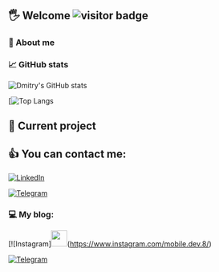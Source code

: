 ## 🖐 Welcome ![visitor badge](https://visitor-badge.glitch.me/badge?page_id=dmitry-lyovochkin.visitor-badge)

### 🙂 About me

### 📈 GitHub stats
![Dmitry's GitHub stats](https://github-readme-stats.vercel.app/api?username=dmitry-lyovochkin&show_icons=true&theme=radical)

[![Top Langs](https://github-readme-stats.vercel.app/api/top-langs/?username=dmitry-lyovochkin&layout=compact&show_icons=true&theme=radical)

## 🎨 Current project


## 👍 You can contact me:

[![LinkedIn](https://img.shields.io/badge/LinkedIn-Profile-informational?style=flat&logo=linkedin&logoColor=white&color=1CA2F1)](https://www.linkedin.com/in/dmitrylyovochkin/)

[![Telegram](https://img.shields.io/badge/Telegram-Profile-informational?style=flat&logo=telegram&logoColor=white&color=1CA2F1)](https://t.me/Hey_008)

### 💻 My blog:

[![Instagram]<img src="https://camo.githubusercontent.com/f4b401dd7cd9b7840fd31acafd49e151a80e4c9600bf219934461b96dd98e013/68747470733a2f2f6564656e742e6769746875622e696f2f537570657254696e7949636f6e732f696d616765732f7376672f74656c656772616d2e737667" height="32"/></h1>(https://www.instagram.com/mobile.dev.8/)

[![Telegram](https://img.shields.io/badge/Telegram-Blog-informational?style=flat&logo=telegram&logoColor=white&color=1CA2F1)](https://t.me/DiaryFlutterDev)
